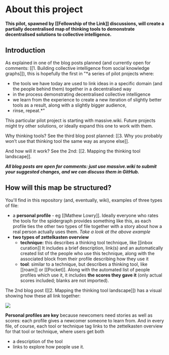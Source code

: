 # About this project
**This pilot, spawned by [[Fellowship of the Link]] discussions, will create a partially decentralised map of thinking tools to demonstrate decentralised solutions to collective intelligence.**

## Introduction
As explained in one of the blog posts planned (and currently open for comments: [[1. Building collective intelligence from social knowledge graphs]]), this is hopefully the first in "*a series of pilot projects where:

-   the tools we have today are used to link ideas in a specific domain (and the people behind them) together in a decentralised way
-   in the process demonstrating decentralised collective intelligence
-   we learn from the experience to create a new iteration of slightly better tools as a result, along with a slightly bigger audience,
-   rinse, repeat.*"

This particular pilot project is starting with massive.wiki. Future projects might try other solutions, or ideally expand this one to work with them.

Why thinking tools? See the third blog post planned: [[3. Why you probably won’t use that thinking tool the same way as anyone else]].

And how will it work? See the 2nd: [[2. Mapping the thinking tool landscape]].

***All blog posts are open for comments: just use massive.wiki to submit your suggested changes, and we can discuss them in GitHub.***

## How will this map be structured?

You'll find in this repository (and, eventually, wiki), examples of three types of file:
* a **personal profile** - eg [[Mathew Lowry]]. Ideally everyone who rates the tools for the spidergraph provides something like this, as each profile ties the other two types of file together with a story about how a real person actually uses them. *Take a look at the above example*
* **two types of zettelkasten overview**
	* **technique:** this describes a thinking tool technique, like [[inbox curation]] It includes a brief description, link(s) and an automatically created list of the people who use this technique, along with the associated block from their profile describing how they use it
	* **tool**: similar to a technique, but describes a thinking tool, like [[roam]] or [[Pocket]]. Along with the automated list of people profiles which use it, it includes **the scores they gave it** (only actual scores included; blanks are not imported).

The 2nd blog post ([[2. Mapping the thinking tool landscape]]) has a visual showing how these all link together:
 

![](https://cdn-images-1.medium.com/max/1000/1*RFMbqtFqw7xHmotEmNFqEw.png)

**Personal profiles are key** because newcomers need stories as well as scores: each profile gives a newcomer someone to learn from. And in every file, of course, each tool or technique tag links to the zettelkasten overview for that tool or technique, where users get both 
* a description of the tool 
* links to explore how people use it. 